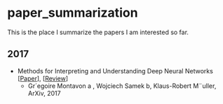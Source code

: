 # paper_summarization
This is the place I summarize the papers I am interested so far.

## 2017
- Methods for Interpreting and Understanding Deep Neural Networks [[Paper](https://arxiv.org/abs/1706.07979v1)], [[Review](Methods_for_Interpreting_and_Understanding_Deep_Neural_Networks.md)]
   + Gr´egoire Montavon a , Wojciech Samek b, Klaus-Robert M¨uller, ArXiv, 2017


   
